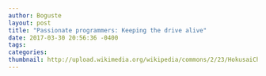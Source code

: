 ```yaml
---
author: Boguste
layout: post
title: "Passionate programmers: Keeping the drive alive"
date: 2017-03-30 20:56:36 -0400
tags: 
categories: 
thumbnail: http://upload.wikimedia.org/wikipedia/commons/2/23/HokusaiChushingura.jpg
---
```

